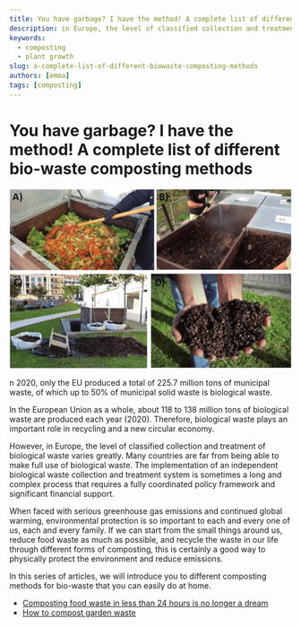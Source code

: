 ```yaml
---
title: You have garbage? I have the method! A complete list of different bio-waste composting methods
description: in Europe, the level of classified collection and treatment of biological waste varies greatly. Many countries are far from being able to make full use of biological waste. The implementation of an independent biological waste collection and treatment system is sometimes a long and complex process that requires a fully coordinated policy framework and significant financial support.
keywords:
  - composting
  - plant growth
slug: a-complete-list-of-different-biowaste-composting-methods
authors: [emma]
tags: [composting]
---
```


# You have garbage? I have the method! A complete list of different bio-waste composting methods

![composting material](./img/img.png)


n 2020, only the EU produced a total of 225.7 million tons of municipal waste, of which up to 50% of municipal solid
waste is biological waste.
<!-- truncate -->
In the European Union as a whole, about 118 to 138 million tons of biological waste are produced each year (2020). 
Therefore, biological waste plays an important role in recycling and a new circular economy.

However, in Europe, the level of classified collection and treatment of biological waste varies greatly. Many countries 
are far from being able to make full use of biological waste. The implementation of an independent biological waste 
collection and treatment system is sometimes a long and complex process that requires a fully coordinated policy framework
and significant financial support.

When faced with serious greenhouse gas emissions and continued global warming, environmental protection is so important
to each and every one of us, each and every family. If we can start from the small things around us, reduce food waste 
as much as possible, and recycle the waste in our life through different forms of composting, this is certainly a good 
way to physically protect the environment and reduce emissions.

In this series of articles, we will introduce you to different composting methods for bio-waste that you can easily do 
at home.

- [Composting food waste in less than 24 hours is no longer a dream](/blog/composting-food-waste-in-less-than-24-hours-is-no-longer-a-dream)
- [How to compost garden waste](/blog/how-to-compost-garden-waste)
